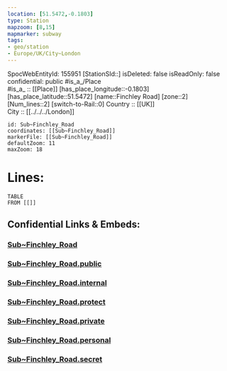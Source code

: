 ```yaml
---
location: [51.5472,-0.1803] 
type: Station 
mapzoom: [8,15] 
mapmarker: subway 
tags:
- geo/station
- Europe/UK/City~London
---
```

SpocWebEntityId: 155951
[StationSId::] 
isDeleted: false
isReadOnly: false
confidential: public
#is_a_/Place  
#is_a_ :: [[Place]] 
[has_place_longitude::-0.1803] 
[has_place_latitude::51.5472] 
[name::Finchley Road] 
[zone::2] 
[Num_lines::2] 
[switch-to-Rail::0] 
Country :: [[UK]]  
City :: [[../../../London]]  


```leaflet
id: Sub~Finchley_Road
coordinates: [[Sub~Finchley_Road]] 
markerFile: [[Sub~Finchley_Road]] 
defaultZoom: 11 
maxZoom: 18
```


# Lines: 
```dataview
TABLE 
FROM [[]] 
```


## Confidential Links & Embeds: 

### [Sub~Finchley_Road](/_Standards/Earth/Continent/Europe/Europe~North/UK/England/Regions~England/London,Greater/cities~GreaterLondon/Underground/Station/Sub~Finchley_Road.md) 

### [Sub~Finchley_Road.public](/_public/Earth/Continent/Europe/Europe~North/UK/England/Regions~England/London,Greater/cities~GreaterLondon/Underground/Station/Sub~Finchley_Road.public.md) 

### [Sub~Finchley_Road.internal](/_internal/Earth/Continent/Europe/Europe~North/UK/England/Regions~England/London,Greater/cities~GreaterLondon/Underground/Station/Sub~Finchley_Road.internal.md) 

### [Sub~Finchley_Road.protect](/_protect/Earth/Continent/Europe/Europe~North/UK/England/Regions~England/London,Greater/cities~GreaterLondon/Underground/Station/Sub~Finchley_Road.protect.md) 

### [Sub~Finchley_Road.private](/_private/Earth/Continent/Europe/Europe~North/UK/England/Regions~England/London,Greater/cities~GreaterLondon/Underground/Station/Sub~Finchley_Road.private.md) 

### [Sub~Finchley_Road.personal](/_personal/Earth/Continent/Europe/Europe~North/UK/England/Regions~England/London,Greater/cities~GreaterLondon/Underground/Station/Sub~Finchley_Road.personal.md) 

### [Sub~Finchley_Road.secret](/_secret/Earth/Continent/Europe/Europe~North/UK/England/Regions~England/London,Greater/cities~GreaterLondon/Underground/Station/Sub~Finchley_Road.secret.md)

